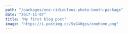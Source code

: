 ```yaml
---
path: "/packages/one-ridiculous-photo-booth-package"
date: "2017-11-07"
title: "My first blog post"
image: "https://i.postimg.cc/SsG4Hgss/oneHome.png"
---
```

